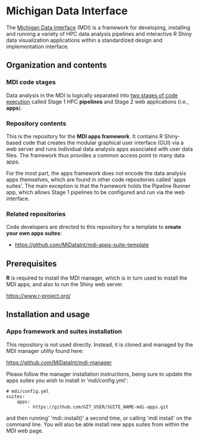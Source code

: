 # Michigan Data Interface

The [Michigan Data Interface](https://midataint.github.io/) (MDI) is a framework for developing,
installing and running a variety of HPC data analysis pipelines
and interactive R Shiny data visualization applications
within a standardized design and implementation interface.

## Organization and contents

### MDI code stages

Data analysis in the MDI is logically separated
into 
[two stages of code execution](https://midataint.github.io/docs/analysis-flow/) 
called Stage 1 HPC **pipelines**
and Stage 2 web applications (i.e., **apps**).

### Repository contents

This is the repository for the **MDI apps
framework**. It contains R Shiny-based code that
creates the modular graphical user interface (GUI) via
a web server and runs individual data analysis apps
associated with user data files. The framework thus provides
a common access point to many data apps.

For the most part, the apps framework does not encode
the data analysis apps themselves, which are found in other
code repositories called 'apps suites'. The main exception
is that the framework holds the Pipeline Runner app, which allows
Stage 1 pipelines to be configured and run via the web interface.

### Related repositories

Code developers are directed to this repository for a template to
**create your own apps suites**:

- <https://github.com/MiDataInt/mdi-apps-suite-template>

## Prerequisites

**R** is required to install the MDI manager, which is in turn used 
to install the MDI apps, and also to run the Shiny web server.

<https://www.r-project.org/>

## Installation and usage

### Apps framework and suites installation

This repository is not used directly. Instead, it is cloned
and managed by the MDI manager utility found here:

<https://github.com/MiDataInt/mdi-manager>

Please follow the manager installation instructions, being sure
to update the apps suites you wish to install in 'mdi/config.yml':

```
# mdi/config.yml
suites:
    apps:
        - https://github.com/GIT_USER/SUITE_NAME-mdi-apps.git
```

and then running' 'mdi::install()' a second time, or calling 
'mdi install' on the command line. 
You will also be able install new apps suites from within the 
MDI web page.
